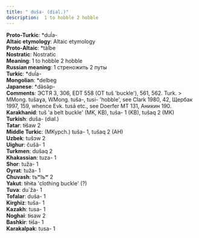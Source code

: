 ```yaml
---
title: " duša- (dial.)"
description:  1 to hobble 2 hobble
---
```


<strong>Proto-Turkic</strong>:  *duĺa-<br>
<strong>Altaic etymology</strong>:  Altaic etymology<br>
<strong> Proto-Altaic</strong>:  *tàĺbe<br>
<strong>Nostratic</strong>:  Nostratic<br>
<strong>Meaning</strong>:  1 to hobble 2 hobble<br>
<strong>Russian meaning</strong>:  1 стреножить 2 путы<br>
<strong>Turkic</strong>:  *duĺa-<br>
<strong>Mongolian</strong>:  *delbeg<br>
<strong>Japanese</strong>:  *dǝ̀sǝ̀p-<br>
<strong>Comments</strong>:  ЭСТЯ 3, 306, EDT 558 (OT tuš 'buckle'), 561, 562. Turk. > MMong. tušaɣa, WMong. tuša-, tusi- 'hobble', see Clark 1980, 42, Щербак 1997, 159, whence Evk. tusā etc., see Doerfer MT 131, Аникин 190.<br>
<strong>Karakhanid</strong>:  tuš 'a belt buckle' (MK, KB), tuša- 1 (KB), tušaq 2 (MK)<br>
<strong>Turkish</strong>:  duša- (dial.)<br>
<strong>Tatar</strong>:  tɨšaw 2<br>
<strong>Middle Turkic</strong>:  (MKypch.) tuša- 1, tušaq 2 (AH)<br>
<strong>Uzbek</strong>:  tušɔw 2<br>
<strong>Uighur</strong>:  čušä- 1<br>
<strong>Turkmen</strong>:  dušaq 2<br>
<strong>Khakassian</strong>:  tuza- 1<br>
<strong>Shor</strong>:  tuža- 1<br>
<strong>Oyrat</strong>:  tuža- 1<br>
<strong>Chuvash</strong>:  tъʷlъʷ 2<br>
<strong>Yakut</strong>:  tɨhɨta 'clothing buckle' (?)<br>
<strong>Tuva</strong>:  du`ža- 1<br>
<strong>Tofalar</strong>:  duša- 1<br>
<strong>Kirghiz</strong>:  tuša- 1<br>
<strong>Kazakh</strong>:  tusa- 1<br>
<strong>Noghai</strong>:  tɨsaw 2<br>
<strong>Bashkir</strong>:  tɨša- 1<br>
<strong>Karakalpak</strong>:  tusa- 1<br>


